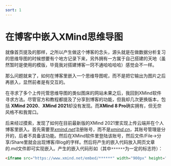 ```yaml
---
sort: 1
---
```



# 在博客中嵌入XMind思维导图

就像首页提及的那样，之所以产生做这个博客的念头，源头就是在做数据分析复习的思维导图的时候想要有个地方记录下来，另外拥有一方属于自己搭建的天地（虽然暂时是使用的模版，毕竟我对搭建博客一窍不通哈哈哈哈）感觉会不一样。

那么问题就来了，如何在博客里嵌入一个思维导图呢，而不是把它输出为图片之后再嵌入，显然前者是有交互的。

在寻求了多个上传托管思维导图的类似图床的网站未果之后，我回到XMind软件寻求方法。尽管官方和教程都提及了分享到博客的功能，但我却几次更换版本，包括 **XMind 2020**、**XMind 2021**却没有发现。而**XMind 8 Pro**确实拥有，但无奈风格不和我胃口。

后来经过摸索，发现了如何在目前最新版的XMind 2021里实现上传云端并在个人博客里嵌入。首先需要至[*xmind.net*](https://www.xmind.net/)注册账号，而不是[*xmind.cn*](https://www.xmind.cn/)，其账号管理是分开的，后者不具备该功能。然后在XMind软件里登陆该账号，然后文件/File->分享/Share里就会出现博客/Blog的字样。然后将产生的嵌入代码放入网页文章的.md文件即可实现嵌入。产生的嵌入代码形如（其中`******`为一定的标志符）：

```html
<iframe src="https://www.xmind.net/embed/******" width="900px" height="540px" frameborder="0" scrolling="no"></iframe>
```